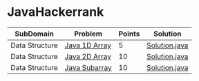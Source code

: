 # JavaHackerrank

| SubDomain     |    Problem    | Points |  Solution |
| ------------- | ------------- |------------- |------------ |
| Data Structure  |[Java 1D Array](https://www.hackerrank.com/challenges/java-1d-array-introduction)  | 5 |[Solution.java](https://github.com/ssnitish/JavaHackerrank/blob/master/DataStructure/Java%201D%20Array/Solution.java)|
|  Data Structure | [Java 2D Array](https://www.hackerrank.com/challenges/java-2d-array)  | 10 |[Solution.java](https://github.com/ssnitish/JavaHackerrank/blob/master/DataStructure/Java%202D%20Array/Solution.java)  |
|  Data Structure | [Java Subarray](https://www.hackerrank.com/challenges/java-negative-subarray)  | 10 |[Solution.java](https://github.com/ssnitish/JavaHackerrank/tree/master/DataStructure/Java%20Subarray/Solution.java)  |

